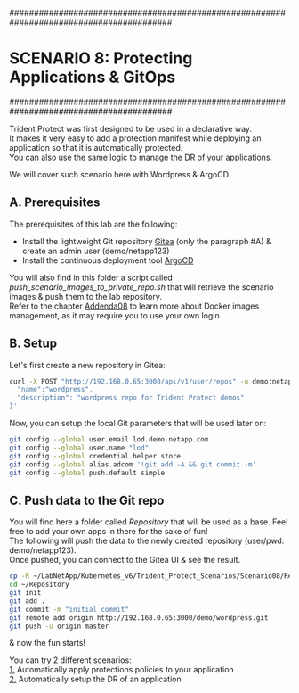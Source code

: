 #########################################################################################
# SCENARIO 8: Protecting Applications & GitOps 
#########################################################################################  

Trident Protect was first designed to be used in a declarative way.  
It makes it very easy to add a protection manifest while deploying an application so that it is automatically protected.  
You can also use the same logic to manage the DR of your applications.  

We will cover such scenario here with Wordpress & ArgoCD.  


## A. Prerequisites

The prerequisites of this lab are the following:  
- Install the lightweight Git repository [Gitea](../../Addendum/Addenda10) (only the paragraph #A) & create an admin user (demo/netapp123)  
- Install the continuous deployment tool [ArgoCD](../../Addendum/Addenda11)  

You will also find in this folder a script called _push_scenario_images_to_private_repo.sh_ that will retrieve the scenario images & push them to the lab repository.  
Refer to the chapter [Addenda08](../../Addendum/Addenda08) to learn more about Docker images management, as it may require you to use your own login.  

## B. Setup

Let's first create a new repository in Gitea:  
```bash
curl -X POST "http://192.168.0.65:3000/api/v1/user/repos" -u demo:netapp123 -H "accept: application/json" -H "content-type: application/json" -d '{
  "name":"wordpress",
  "description": "wordpress repo for Trident Protect demos"
}'
```

Now, you can setup the local Git parameters that will be used later on:  
```bash
git config --global user.email lod.demo.netapp.com
git config --global user.name "lod"
git config --global credential.helper store
git config --global alias.adcom '!git add -A && git commit -m'
git config --global push.default simple
```

## C. Push data to the Git repo

You will find here a folder called _Repository_ that will be used as a base. Feel free to add your own apps in there for the sake of fun!  
The following will push the data to the newly created repository (user/pwd: demo/netapp123).  
Once pushed, you can connect to the Gitea UI & see the result.  
```bash
cp -R ~/LabNetApp/Kubernetes_v6/Trident_Protect_Scenarios/Scenario08/Repository ~/
cd ~/Repository
git init
git add .
git commit -m "initial commit"
git remote add origin http://192.168.0.65:3000/demo/wordpress.git
git push -u origin master
```
& now the fun starts!

You can try 2 different scenarios:  
[1.](./1_Snapshot/) Automatically apply protections policies to your application  
[2.](./2_DR/) Automatically setup the DR of an application    
